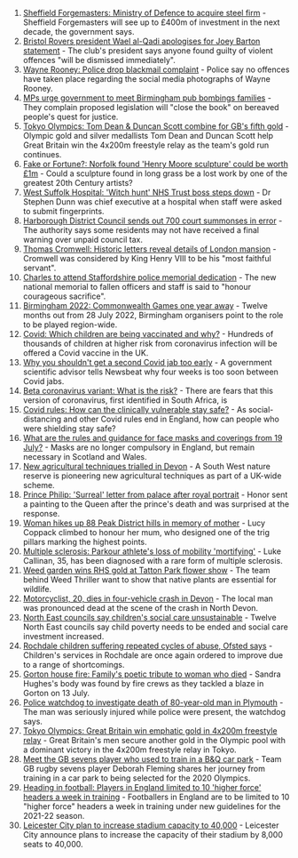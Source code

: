 1. [Sheffield Forgemasters: Ministry of Defence to acquire steel firm](https://www.bbc.co.uk/news/uk-england-south-yorkshire-57997858) - Sheffield Forgemasters will see up to £400m of investment in the next decade, the government says.
2. [Bristol Rovers president Wael al-Qadi apologises for Joey Barton statement](https://www.bbc.co.uk/news/uk-england-bristol-57990366) - The club's president says anyone found guilty of violent offences "will be dismissed immediately".
3. [Wayne Rooney: Police drop blackmail complaint](https://www.bbc.co.uk/news/uk-england-manchester-57989881) - Police say no offences have taken place regarding the social media photographs of Wayne Rooney.
4. [MPs urge government to meet Birmingham pub bombings families](https://www.bbc.co.uk/news/uk-england-birmingham-57985651) - They complain proposed legislation will "close the book" on bereaved people's quest for justice.
5. [Tokyo Olympics: Tom Dean & Duncan Scott combine for GB's fifth gold](https://www.bbc.co.uk/sport/olympics/57993948) - Olympic gold and silver medallists Tom Dean and Duncan Scott help Great Britain win the 4x200m freestyle relay as the team's gold run continues.
6. [Fake or Fortune?: Norfolk found 'Henry Moore sculpture' could be worth £1m](https://www.bbc.co.uk/news/uk-england-norfolk-57986891) - Could a sculpture found in long grass be a lost work by one of the greatest 20th Century artists?
7. [West Suffolk Hospital: 'Witch hunt' NHS Trust boss steps down](https://www.bbc.co.uk/news/uk-england-suffolk-57976409) - Dr Stephen Dunn was chief executive at a hospital when staff were asked to submit fingerprints.
8. [Harborough District Council sends out 700 court summonses in error](https://www.bbc.co.uk/news/uk-england-leicestershire-57986682) - The authority says some residents may not have received a final warning over unpaid council tax.
9. [Thomas Cromwell: Historic letters reveal details of London mansion](https://www.bbc.co.uk/news/uk-england-london-57990681) - Cromwell was considered by King Henry VIII to be his "most faithful servant".
10. [Charles to attend Staffordshire police memorial dedication](https://www.bbc.co.uk/news/uk-england-stoke-staffordshire-57983080) - The new national memorial to fallen officers and staff is said to "honour courageous sacrifice".
11. [Birmingham 2022: Commonwealth Games one year away](https://www.bbc.co.uk/news/uk-england-birmingham-57984824) - Twelve months out from 28 July 2022, Birmingham organisers point to the role to be played region-wide.
12. [Covid: Which children are being vaccinated and why?](https://www.bbc.co.uk/news/health-57888429) - Hundreds of thousands of children at higher risk from coronavirus infection will be offered a Covid vaccine in the UK.
13. [Why you shouldn't get a second Covid jab too early](https://www.bbc.co.uk/news/newsbeat-57682233) - A government scientific advisor tells Newsbeat why four weeks is too soon between Covid jabs.
14. [Beta coronavirus variant: What is the risk?](https://www.bbc.co.uk/news/health-55534727) - There are fears that this version of coronavirus, first identified in South Africa, is
15. [Covid rules: How can the clinically vulnerable stay safe?](https://www.bbc.co.uk/news/health-51997151) - As social-distancing and other Covid rules end in England, how can people who were shielding stay safe?
16. [What are the rules and guidance for face masks and coverings from 19 July?](https://www.bbc.co.uk/news/health-51205344) - Masks are no longer compulsory in England, but remain necessary in Scotland and Wales.
17. [New agricultural techniques trialled in Devon](https://www.bbc.co.uk/news/uk-england-devon-57990881) - A South West nature reserve is pioneering new agricultural techniques as part of a UK-wide scheme.
18. [Prince Philip: 'Surreal' letter from palace after royal portrait](https://www.bbc.co.uk/news/uk-england-beds-bucks-herts-57989375) - Honor sent a painting to the Queen after the prince's death and was surprised at the response.
19. [Woman hikes up 88 Peak District hills in memory of mother](https://www.bbc.co.uk/news/uk-england-manchester-57982402) - Lucy Coppack climbed to honour her mum, who designed one of the trig pillars marking the highest points.
20. [Multiple sclerosis: Parkour athlete's loss of mobility 'mortifying'](https://www.bbc.co.uk/news/uk-england-nottinghamshire-57932996) - Luke Callinan, 35, has been diagnosed with a rare form of multiple sclerosis.
21. [Weed garden wins RHS gold at Tatton Park flower show](https://www.bbc.co.uk/news/uk-england-manchester-57961460) - The team behind Weed Thriller want to show that native plants are essential for wildlife.
22. [Motorcyclist, 20, dies in four-vehicle crash in Devon](https://www.bbc.co.uk/news/uk-england-devon-57995635) - The local man was pronounced dead at the scene of the crash in North Devon.
23. [North East councils say children's social care unsustainable](https://www.bbc.co.uk/news/uk-england-tyne-57990047) - Twelve North East councils say child poverty needs to be ended and social care investment increased.
24. [Rochdale children suffering repeated cycles of abuse, Ofsted says](https://www.bbc.co.uk/news/uk-england-manchester-57997000) - Children's services in Rochdale are once again ordered to improve due to a range of shortcomings.
25. [Gorton house fire: Family's poetic tribute to woman who died](https://www.bbc.co.uk/news/uk-england-manchester-57992697) - Sandra Hughes's body was found by fire crews as they tackled a blaze in Gorton on 13 July.
26. [Police watchdog to investigate death of 80-year-old man in Plymouth](https://www.bbc.co.uk/news/uk-england-devon-57991079) - The man was seriously injured while police were present, the watchdog says.
27. [Tokyo Olympics: Great Britain win emphatic gold in 4x200m freestyle relay](https://www.bbc.co.uk/sport/olympics/57993545) - Great Britain's men secure another gold in the Olympic pool with a dominant victory in the 4x200m freestyle relay in Tokyo.
28. [Meet the GB sevens player who used to train in a B&Q car park](https://www.bbc.co.uk/sport/olympics/57930124) - Team GB rugby sevens player Deborah Fleming shares her journey from training in a car park to being selected for the 2020 Olympics.
29. [Heading in football: Players in England limited to 10 'higher force' headers a week in training](https://www.bbc.co.uk/sport/football/57996593) - Footballers in England are to be limited to 10 "higher force" headers a week in training under new guidelines for the 2021-22 season.
30. [Leicester City plan to increase stadium capacity to 40,000](https://www.bbc.co.uk/sport/football/57994358) - Leicester City announce plans to increase the capacity of their stadium by 8,000 seats to 40,000.
